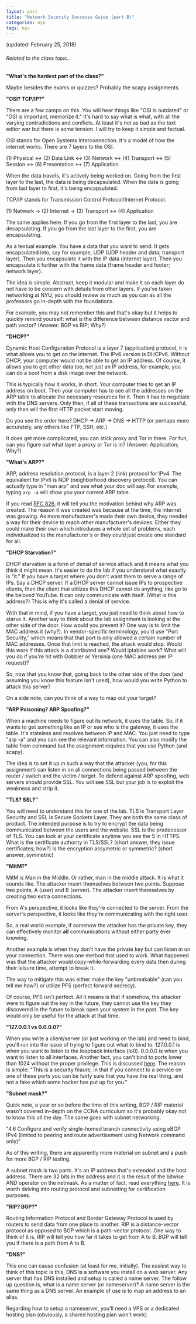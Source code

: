 ```yaml
---
layout: post
title: "Network Security Successs Guide (part B)"
categories: nyu
tags: nyu
---
```


<p class="blog-post-meta">(updated: February 25, 2018)</p>

<h6>Related to the class topic..</h6>
<p><strong>"What's the hardest part of the class?"</strong></p>
<p>Maybe besides the exams or quizzes? Probably the scapy assignments.</p>

<p><strong>"OSI? TCP/IP?"</strong></p>
<p>There are a few camps on this. You will hear things like "OSI is outdated" or "OSI is important, memorize it." It's hard to say what is what, with all the varying contradictions and conflicts. At least it's not as bad as the text editor war but there is some tension. I will try to keep it simple and factual.</p>
<p>OSI stands for Open Systems Interconnection. It's a model of how the internet works. There are 7 layers to the OSI.</p>
<p>(1) Physical <-> (2) Data Link <-> (3) Network <-> (4) Transport <-> (5) Session <-> (6) Presentation <-> (7) Application</p>
<p>When the data travels, it's actively being worked on. Going from the first layer to the last, the data is being decapsulated. When the data is going from last layer to first, it's being encapsulated.</p>
<p>TCP/IP stands for Transmission Control Protocol/Internet Protocol. </p>
<p>(1) Network -> (2) Internet -> (3) Transport <-> (4) Application</p>
<p>The same applies here. If you go from the first layer to the last, you are decapsulating. If you go from the last layer to the first, you are encapsulating.</p>
<p>As a textual example. You have a data that you want to send. It gets encapsulated into, say for example, UDP (UDP header and data; transport layer). Then you encapsulate it with the IP data (internet layer). Then you encapsulate it further with the frame data (frame header and footer; network layer).</p>
<p>The idea is simple. Abstract, keep it modular and make it so each layer do not have to be concern with details from other layers. If you've taken networking at NYU, you should review as much as you can as all the professors go in-depth with the foundations.</p>
<p>For example, you may not remember this and that's okay but it helps to quickly remind yourself: what is the difference between distance vector and path vector? (Answer: BGP vs RIP; Why?)</p>

<p><strong>"DHCP?"</strong></p>
<p>Dynamic Host Configuration Protocol is a layer 7 (application) protocol, it is what allows you to get on the internet. The IPv6 version is DHCPv6. Without DHCP, your computer would not be able to get an IP address. Of course, it allows you to get other data too, not just an IP address, for example, you can do a boot from a disk image over the network.</p>
<p>This is typically how it works, in short. Your computer tries to get an IP address on boot. Then your computer has to see all the addresses on the ARP table to allocate the necessary resources for it. Then it has to negotiate with the DNS servers. Only then, if all of these transactions are successful, only then will the first HTTP packet start moving.</p>
<p>Do you see the order here? DHCP -> ARP -> DNS -> HTTP (or perhaps more accurately, any others like FTP, SSH, etc.)</p>
<p>It does get more complicated, you can stick proxy and Tor in there. For fun, can you figure out what layer a proxy or Tor is in? (Answer: Application; Why?)</p>

<p><strong>"What's ARP?"</strong></p>
<p>ARP, address resolution protocol, is a layer 2 (link) protocol for IPv4. The equivalent for IPv6 is NDP (neighborhood discovery protocol). You can actually type in "man arp" and see what your doc will say. For example, typing <code>arp -a</code> will show you your current ARP table.</p>
<p>If you read <a href="https://tools.ietf.org/html/rfc826">RFC 826</a>, it will tell you the motivation behind why ARP was created. The reason it was created was because at the time, the internet was growing. As more manufacturer's made their own device, they needed a way for their device to reach other manufacturer's devices. Either they could make their own which introduces a whole set of problems, each individualized to the manufacturer's or they could just create one standard for all.</p>

<p><strong>"DHCP Starvation?"</strong></p>
<p>DHCP starvation is a form of denial of service attack and it means what you think it might mean. It's easier to do the lab if you understand what exactly is "it." If you have a target where you don't want them to serve a range of IPs. Say a DHCP server. If a DHCP server cannot issue IPs to prospective clients, then the client that utilizes this DHCP cannot do anything, like go to the beloved YouTube. It can only communicate with itself. (What is this address?) This is why it's called a denial of service.</p>
<p>With that in mind, if you have a target, you just need to think about how to starve it. Another way to think about the lab assignment is looking at the other side of the door. How would you prevent it? One way is to limit the MAC address it (why?). In vendor-specific terminology, you'd use "Port Security," which means that that port is only allowed a certain number of MAC addresses. Once that limit is reached, the attack would stop. Would this work if this attack is a distributed one? Would iptables work? What will you do if you're hit with Gobbler or Yersinia (one MAC address per IP request)?</p>
<p>So, now that you know that, going back to the other side of the door (and assuming you know this feature isn't used), how would you write Python to attack this server?</p>
<p>On a side note, can you think of a way to map out your target?</p>

<p><strong>"ARP Poisoning? ARP Spoofing?"</strong></p>
<p>When a machine needs to figure out its network, it uses the table. So, if it wants to get something like an IP or see who is the gateway, it uses the table. It's stateless and resolves between IP and MAC. You just need to type "arp -a" and you can see the relevant information. You can also modify the table from command but the assignment requires that you use Python (and scapy).</p>
<p>The idea is to set it up in such a way that the attacker (you, for this assignment) can listen in on all connections being passed between the router / switch and the victim / target. To defend against ARP spoofing, web servers should provide SSL. You will see SSL but your job is to exploit the weakness and strip it.</p>

<p><strong>"TLS? SSL?"</strong></p>
<p>You will need to understand this for one of the lab. TLS is Transport Layer Security and SSL is Secure Sockets Layer. They are both the same class of product. The intended purpose is to try to encrypt the data being communicated between the users and the website. SSL is the predecessor of TLS. You can look at your certificate anytime you see the S in HTTPS. What is the certificate authority in TLS/SSL? (short answer, they issue certificates; how?) Is the encryption assymetric or symmetric? (short answer, symmetric)</p>

<p><strong>"MitM?"</strong></p>
<p>MitM is Man in the Middle. Or rather, man in the middle attack. It is what it sounds like. The attacker insert themselves between two points. Suppose two points, A (user) and B (server). The attacker insert themselves by creating two extra connections.</p>
<p>From A's perspective, it looks like they're connected to the server. From the server's perspective, it looks like they're communicating with the right user.</p>
<p>So, a real world example, if somehow the attacker has the private key, they can effectively monitor <strong>all</strong> communications without either party ever knowing.</p>
<p>Another example is when they don't have the private key but can listen in on your connection. There was one method that used to work. What happened was that the attacker would copy-while-forwarding every data then during their leisure time, attempt to break it.</p>
<p>The way to mitigate this was either make the key "unbreakable" (can you tell me how?) or utilize PFS (perfect forward secrecy).</p>
<p>Of course, PFS isn't perfect. All it means is that if somehow, the attacker were to figure out the key in the future, they cannot use the key they discovered in the future to break open your system in the past. The key would only be useful for the attack at that time.</p>

<p><strong>"127.0.0.1 vs 0.0.0.0?"</strong></p>
<p>When you write a client/server (or just working on the lab) and need to bind, you'll run into the issue of trying to figure out what to bind to. 127.0.0.1 is when you want to listen to the loopback interface (lo0). 0.0.0.0 is when you want to listen to all interfaces. Another fact, you can't bind to ports lower than 1024 without the proper privilege. This is discussed <a href="https://www.w3.org/Daemon/User/Installation/PrivilegedPorts.html">here</a>. The reason is simple: "This is a security feaure, in that if you connect to a service on one of these ports you can be fairly sure that you have the real thing, and not a fake which some hacker has put up for you."</p>

<p><strong>"Subnet mask?"</strong></p>
<p>Quick note, a year or so before the time of this writing, BGP / RIP material wasn't covered in-depth on the CCNA curriculum so it's probably okay not to know this all the day. The same goes with subnet networking.</p>
<p>"4.6 Configure and verify single-homed branch connectivity using eBGP IPv4 (limited to peering and route advertisement using Network command only)"</p>
<p>As of this writing, there are apparently more material on subnet and a push for more BGP / RIP testing.</p>
<p>A subnet mask is two parts. It's an IP address that's extended and the host address. There are 32 bits in the address and it is the result of the bitwise AND operator on the netmask. As a matter of fact, read everything <a href="https://www.computerhope.com/jargon/n/netmask.htm">here</a>. It is worth delving into routing protocol and subnetting for certification purposes.</p>

<p><strong>"RIP? BGP?"</strong></p>
<p>Routing Information Protocol and Border Gateway Protocol is used by routers to send data from one place to another. RIP is a distance-vector protocol as opposed to BGP which is a path-vector protocol. One way to think of it is, RIP will tell you how far it takes to get from A to B. BGP will tell you if there is a path from A to B.</p>

<p><strong>"DNS?"</strong></p>
<p>This one can cause confusion (at least for me, initially). The easiest way to think of this topic is this, DNS is a software you install on a web server. Any server that has DNS installed and setup is called a name server. The follow up question is, what is a name server (or nameserver)? A name server is the same thing as a DNS server. An example of use is to map an address to an alias.</p>
<p>Regarding how to setup a nameserver, you'll need a VPS or a dedicated hosting plan (obviously, a shared hosting plan won't work).</p>

